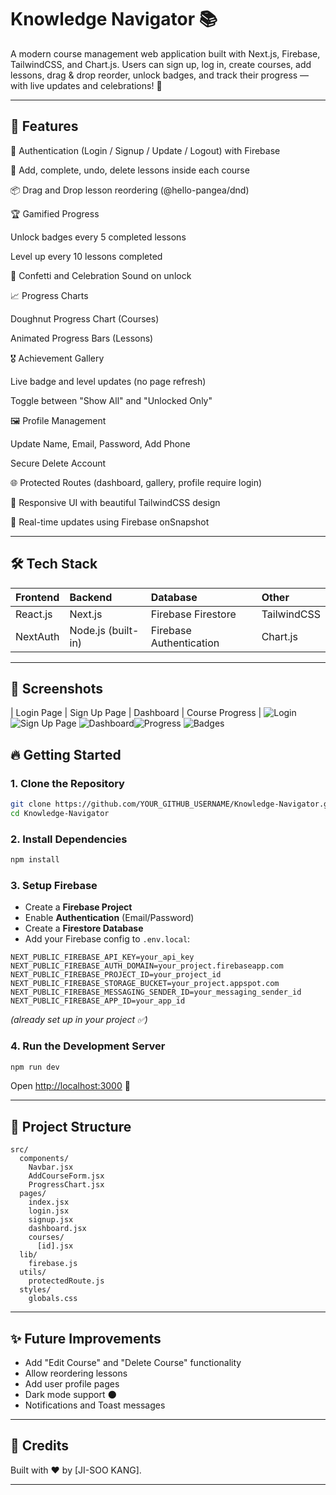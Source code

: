 # Knowledge Navigator 📚

A modern course management web application built with Next.js, Firebase, TailwindCSS, and Chart.js.
Users can sign up, log in, create courses, add lessons, drag & drop reorder, unlock badges, and track their progress — with live updates and celebrations! 🎉

---

## 🚀 Features

🔐 Authentication (Login / Signup / Update / Logout) with Firebase

📖 Add, complete, undo, delete lessons inside each course

📦 Drag and Drop lesson reordering (@hello-pangea/dnd)

🏆 Gamified Progress

Unlock badges every 5 completed lessons

Level up every 10 lessons completed

🎉 Confetti and Celebration Sound on unlock

📈 Progress Charts

Doughnut Progress Chart (Courses)

Animated Progress Bars (Lessons)

🎖️ Achievement Gallery

Live badge and level updates (no page refresh)

Toggle between "Show All" and "Unlocked Only"

🖼️ Profile Management

Update Name, Email, Password, Add Phone

Secure Delete Account

🌐 Protected Routes (dashboard, gallery, profile require login)

🎨 Responsive UI with beautiful TailwindCSS design

🎯 Real-time updates using Firebase onSnapshot


---

## 🛠️ Tech Stack

| Frontend | Backend | Database | Other |
|:---|:---|:---|:---|
| React.js | Next.js | Firebase Firestore | TailwindCSS |
| NextAuth | Node.js (built-in) | Firebase Authentication | Chart.js | @hello-pangea/dnd, MP3 Sound Effects |

---

## 📸 Screenshots

| Login Page | Sign Up Page | Dashboard | Course Progress |
![Login](https://github.com/user-attachments/assets/f2e49f5e-2c22-4580-a5ae-232336c96d7c) ![Sign Up Page](https://github.com/user-attachments/assets/5db7e7b6-40fb-433d-a502-aa42f12c776a)
![Dashboard](https://github.com/user-attachments/assets/d33808b1-54d7-4811-ba71-a0e526df668e)![Progress](https://github.com/user-attachments/assets/81d49a6a-aff9-4f92-bdb2-e8078534a2f5) 
![Badges](https://github.com/user-attachments/assets/d786bcda-be89-4c48-a531-efbf5edc863c)


## 🔥 Getting Started

### 1. Clone the Repository

```bash
git clone https://github.com/YOUR_GITHUB_USERNAME/Knowledge-Navigator.git
cd Knowledge-Navigator
```

### 2. Install Dependencies

```bash
npm install
```

### 3. Setup Firebase

- Create a **Firebase Project**
- Enable **Authentication** (Email/Password)
- Create a **Firestore Database**
- Add your Firebase config to `.env.local`:

```env
NEXT_PUBLIC_FIREBASE_API_KEY=your_api_key
NEXT_PUBLIC_FIREBASE_AUTH_DOMAIN=your_project.firebaseapp.com
NEXT_PUBLIC_FIREBASE_PROJECT_ID=your_project_id
NEXT_PUBLIC_FIREBASE_STORAGE_BUCKET=your_project.appspot.com
NEXT_PUBLIC_FIREBASE_MESSAGING_SENDER_ID=your_messaging_sender_id
NEXT_PUBLIC_FIREBASE_APP_ID=your_app_id
```

_(already set up in your project ✅)_

### 4. Run the Development Server

```bash
npm run dev
```

Open [http://localhost:3000](http://localhost:3000) 🚀

---

## 🧠 Project Structure

```
src/
  components/
    Navbar.jsx
    AddCourseForm.jsx
    ProgressChart.jsx
  pages/
    index.jsx
    login.jsx
    signup.jsx
    dashboard.jsx
    courses/
      [id].jsx
  lib/
    firebase.js
  utils/
    protectedRoute.js
  styles/
    globals.css
```

---

## ✨ Future Improvements

- Add "Edit Course" and "Delete Course" functionality
- Allow reordering lessons
- Add user profile pages
- Dark mode support 🌑
- Notifications and Toast messages

---

## 🙌 Credits

Built with ❤️ by [JI-SOO KANG].

---
